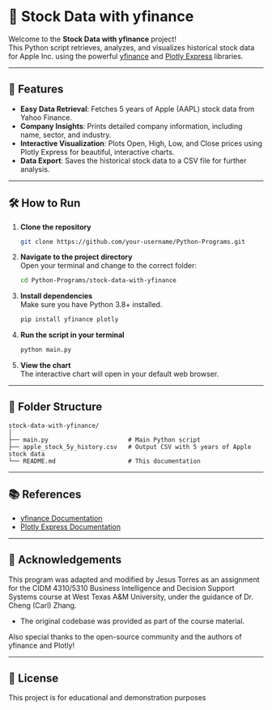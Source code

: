 # 🍏 Stock Data with yfinance

Welcome to the **Stock Data with yfinance** project!  
This Python script retrieves, analyzes, and visualizes historical stock data for Apple Inc. using the powerful [yfinance](https://github.com/ranaroussi/yfinance) and [Plotly Express](https://plotly.com/python/plotly-express/) libraries.

---

## 🚀 Features

- **Easy Data Retrieval**: Fetches 5 years of Apple (AAPL) stock data from Yahoo Finance.
- **Company Insights**: Prints detailed company information, including name, sector, and industry.
- **Interactive Visualization**: Plots Open, High, Low, and Close prices using Plotly Express for beautiful, interactive charts.
- **Data Export**: Saves the historical stock data to a CSV file for further analysis.

---

## 🛠️ How to Run

1. **Clone the repository**

   ```bash
   git clone https://github.com/your-username/Python-Programs.git
   ```

2. **Navigate to the project directory**  
   Open your terminal and change to the correct folder:

   ```bash
   cd Python-Programs/stock-data-with-yfinance
   ```

3. **Install dependencies**  
   Make sure you have Python 3.8+ installed.

   ```bash
   pip install yfinance plotly
   ```

4. **Run the script in your terminal**

   ```bash
   python main.py
   ```

5. **View the chart**  
   The interactive chart will open in your default web browser.

---

## 📂 Folder Structure

```
stock-data-with-yfinance/
│
├── main.py                      # Main Python script
├── apple_stock_5y_history.csv   # Output CSV with 5 years of Apple stock data
└── README.md                    # This documentation
```

---

## 📚 References

- [yfinance Documentation](https://ranaroussi.github.io/yfinance/index.html)
- [Plotly Express Documentation](https://plotly.com/python/plotly-express/)

---

## 🙏 Acknowledgements

This program was adapted and modified by Jesus Torres as an assignment for the CIDM 4310/5310 Business Intelligence and Decision Support Systems course at West Texas A&M University, under the guidance of Dr. Cheng (Carl) Zhang.

- The original codebase was provided as part of the course material.

Also special thanks to the open-source community and the authors of yfinance and Plotly!

---

## 📝 License

This project is for educational and demonstration purposes
